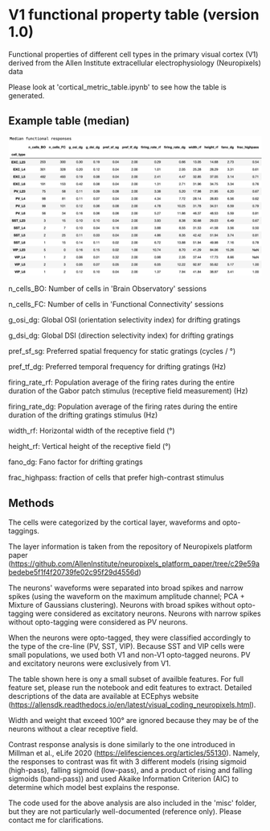 # V1 functional property table (version 1.0)
Functional properties of different cell types in the primary visual cortex (V1) derived from the Allen Institute extracellular electrophysiology (Neuropixels) data

Please look at 'cortical_metric_table.ipynb' to see how the table is generated.

## Example table (median)
![median_table](median_table.png)

n_cells_BO: Number of cells in 'Brain Observatory' sessions

n_cells_FC: Number of cells in 'Functional Connectivity' sessions

g_osi_dg: Global OSI (orientation selectivity index) for drifting gratings

g_dsi_dg: Global DSI (direction selectivity index) for drifting gratings

pref_sf_sg: Preferred spatial frequency for static gratings (cycles / °)

pref_tf_dg: Preferred temporal frequency for drifting gratings (Hz)

firing_rate_rf: Population average of the firing rates during the entire duration of the Gabor patch stimulus (receptive field measurement) (Hz)

firing_rate_dg: Population average of the firing rates during the entire duration of the drifting gratings stimulus (Hz)

width_rf: Horizontal width of the receptive field (°)

height_rf: Vertical height of the receptive field (°)

fano_dg: Fano factor for drifting gratings

frac_highpass: fraction of cells that prefer high-contrast stimulus

## Methods

The cells were categorized by the cortical layer, waveforms and opto-taggings.

The layer information is taken from the repository of Neuropixels platform paper
(https://github.com/AllenInstitute/neuropixels_platform_paper/tree/c29e59abedebe5f1f4f20739fe02c95f29d4556d)

The neurons' waveforms were separated into broad spikes and narrow spikes (using
the waveform on the maximum amplitude channel; PCA + Mixture of Gaussians clustering).
Neurons with broad spikes without opto-tagging were considered as excitatory neurons.
Neurons with narrow spikes without opto-tagging were considered as PV neurons.

When the neurons were opto-tagged, they were classified accordingly to the type of
the cre-line (PV, SST, VIP).
Because SST and VIP cells were small populations, we used both V1 and non-V1 opto-tagged
neurons. PV and excitatory neurons were exclusively from V1.

The table shown here is ony a small subset of availble features. For full feature set,
please run the notebook and edit features to extract. Detailed descriptions of the data
are available at ECEphys website (https://allensdk.readthedocs.io/en/latest/visual_coding_neuropixels.html).

Width and weight that exceed 100° are ignored because they may be of the neurons
without a clear receptive field.

Contrast response analysis is done similarly to the one introduced in
Millman et al., eLife 2020 (https://elifesciences.org/articles/55130). Namely, the
responses to contrast was fit with 3 different models (rising sigmoid (high-pass),
falling sigmoid (low-pass), and a product of rising and falling sigmoids (band-pass)) and used
Akaike Information Criterion (AIC) to determine which model best explains the response.

The code used for the above analysis are also included in the 'misc' folder, but they are
not particularly well-documented (reference only). Please contact me for clarifications.

